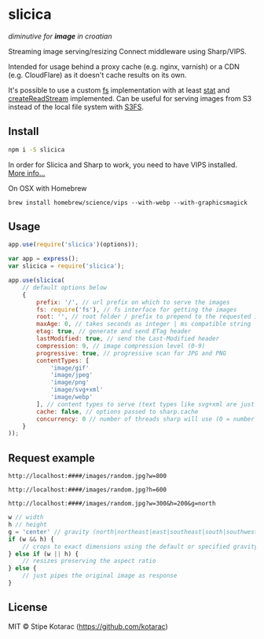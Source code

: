 # slicica
_diminutive for **image** in croatian_

Streaming image serving/resizing Connect middleware using Sharp/VIPS.

Intended for usage behind a proxy cache (e.g. nginx, varnish) or a CDN (e.g. CloudFlare) as it doesn't cache results on its own.

It's possible to use a custom [fs](https://nodejs.org/docs/latest/api/fs.html) implementation with at least [stat](https://nodejs.org/docs/latest/api/fs.html#fs_fs_stat_path_callback) and [createReadStream](https://nodejs.org/docs/latest/api/fs.html#fs_fs_createreadstream_path_options) implemented.
Can be useful for serving images from S3 instead of the local file system with [S3FS](https://github.com/RiptideElements/s3fs).


## Install

```sh
npm i -S slicica
```

In order for Slicica and Sharp to work, you need to have VIPS installed. [More info...](http://sharp.dimens.io/en/stable/install/)

On OSX with Homebrew
```
brew install homebrew/science/vips --with-webp --with-graphicsmagick
```


## Usage

```js
app.use(require('slicica')(options));
```

```js
var app = express();
var slicica = require('slicica');

app.use(slicica(
	// default options below
	{
		prefix: '/', // url prefix on which to serve the images
		fs: require('fs'), // fs interface for getting the images
		root: '', // root folder / prefix to prepend to the requested image (path where the images reside)
		maxAge: 0, // takes seconds as integer | ms compatible string | false to disable
		etag: true, // generate and send ETag header
		lastModified: true, // send the Last-Modified header
		compression: 9, // image compression level (0-9)
		progressive: true, // progressive scan for JPG and PNG
		contentTypes: [
			'image/gif'
			'image/jpeg'
			'image/png'
			'image/svg+xml'
			'image/webp'
		], // content types to serve (text types like svg+xml are just piped through), other requests are ignored
		cache: false, // options passed to sharp.cache
		concurrency: 0 // number of threads sharp will use (0 = number of cores)
	}
));
```


## Request example

```
http://localhost:####/images/random.jpg?w=800
```
```
http://localhost:####/images/random.jpg?h=600
```
```
http://localhost:####/images/random.jpg?w=300&h=200&g=north
```

```js
w // width
h // height
g = 'center' // gravity (north|northeast|east|southeast|south|southwest|west|northwest|center|centre)
if (w && h) {
	// crops to exact dimensions using the default or specified gravity
} else if (w || h) {
	// resizes preserving the aspect ratio
} else {
	// just pipes the original image as response
}
```


## License

MIT © Stipe Kotarac (https://github.com/kotarac)
